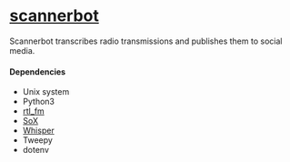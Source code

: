 # [scannerbot](https://twitter.com/sdscannerbot)

Scannerbot transcribes radio transmissions and publishes them to social media.

#### Dependencies
* Unix system
* Python3
* [rtl_fm](http://kmkeen.com/rtl-demod-guide/index.html)
* [SoX](https://sox.sourceforge.net/sox.html)
* [Whisper](https://github.com/openai/whisper)
* Tweepy
* dotenv